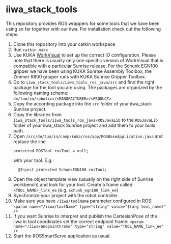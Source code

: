 # iiwa_stack_tools

This repository provides ROS wrappers for some tools that we have been using so far together with our iiwa.
For installation check out the following steps:

1.  Clone this ropository into your catkin workspace
2.  Run `catkin_make`
3.  Use KUKA [WorkVisual](https://www.kuka.com/de-de/produkte-leistungen/robotersysteme/software/systemsoftware/kuka_systemsoftware/kuka_work-visual) to set up the correct IO configuration.
    Please note that there is usually only one specific version of WorkVisual that is compatible with a particular Sunrise release.
    For the Schunk EGN100 gripper we have been using KUKA Sunrise Assembly Toolbox, the Zimmer R800 gripper runs with KUKA Sunrise Gripper Toolbox.
4.  Go to `iiwa_stack_tools/iiwa_tools_ros_java/src` and find the right package for the tool you are using.
    The packages are organized by the following naming scheme: `de/tum/in/robotics/<MANUFACTURER>/<PRODUCT>`
5.  Copy the according package into the `src` folder of your iiwa_stack Sunrise project.
6.  Copy the libraries from `iiwa_stack_tools/iiwa_tools_ros_java/ROSJavaLib` to the `ROSJavaLib` folder of your iiwa_stack Sunrise project and add them to your build path.
7.  Open `/src/de/tum/in/camp/kuka/ros/app/ROSBaseApplication.java` and replace the line
    ```
    protected ROSTool rosTool = null;
    ```
    with your tool. E.g.:
    ```
	  @Inject protected SchunkEGN100 rosTool;
    ```
8.  Open the object template view (usually on the right side of Sunrise workbench) and look for your tool. Create a frame called `<TOOL_NAME>_link_ee` (e.g. `schunk_egn100_link_ee`)
9.  Synchronize your project with the robot controller.
10. Make sure you have `/iiwa/toolName` parameter configured in ROS:
    ```<param name="/iiwa/toolName" type="string" value="$(arg tool_name)" />```
11. If you want Sunrise to interpret and publish the CartesianPose of the iiwa in tool coordinates set the correct endpoint frame:
    ```<param name="/iiwa/endpointFrame" type="string" value="TOOL_NAME_link_ee" />```
12. Start the ROSSmartServo application as usual.
